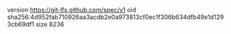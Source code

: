 version https://git-lfs.github.com/spec/v1
oid sha256:4d952fab710926aa3acdb2e0a973813cf0ec1f306b634dfb49e1d1293cb69df1
size 8236
